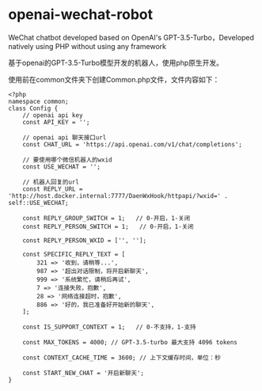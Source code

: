 # openai-wechat-robot
WeChat chatbot developed based on OpenAI's GPT-3.5-Turbo，Developed natively using PHP without using any framework

基于openai的GPT-3.5-Turbo模型开发的机器人，使用php原生开发。

使用前在common文件夹下创建Common.php文件，文件内容如下：
```
<?php
namespace common;
class Config {
    // openai api key
    const API_KEY = '';

    // openai api 聊天接口url
    const CHAT_URL = 'https://api.openai.com/v1/chat/completions';

    // 要使用哪个微信机器人的wxid
    const USE_WECHAT = '';

    // 机器人回复的url
    const REPLY_URL = 'http://host.docker.internal:7777/DaenWxHook/httpapi/?wxid=' . self::USE_WECHAT;

    const REPLY_GROUP_SWITCH = 1;   // 0-开启，1-关闭
    const REPLY_PERSON_SWITCH = 1;   // 0-开启，1-关闭

    const REPLY_PERSON_WXID = ['', ''];

    const SPECIFIC_REPLY_TEXT = [
        321 => '收到，请稍等...',
        987 => '超出对话限制，将开启新聊天',
        999 => '系统繁忙，请稍后再试',
        7 => '连接失败，抱歉',
        28 => '网络连接超时，抱歉',
        886 => '好的，我已准备好开始新的聊天',
    ];

    const IS_SUPPORT_CONTEXT = 1;   // 0-不支持，1-支持

    const MAX_TOKENS = 4000; // GPT-3.5-turbo 最大支持 4096 tokens

    const CONTEXT_CACHE_TIME = 3600; // 上下文缓存时间，单位：秒

    const START_NEW_CHAT = '开启新聊天';
}
```
